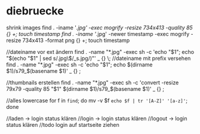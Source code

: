 diebruecke
==========


shrink images
find . -iname '*.jpg' -exec mogrify -resize 734x413 -quality 85 {} +; touch timestamp
find . -iname '*.jpg' -newer timestamp -exec mogrify -resize 734x413 -format png {} +; touch timestamp



//dateiname vor ext ändern
find . -name "*.jpg" -exec sh -c 'echo "$1"; echo "$(echo "$1" | sed s/.jpg\$/_s.jpg/)"' _ {} \;
//dateiname mit prefix versehen
find . -name "*.jpg" -exec sh -c 'echo "$1"; echo $(dirname $1)/s79_$(basename $1)' _ {} \;


//thumbnails erstellen
find . -name "*.jpg" -exec sh -c 'convert -resize 79x79 -quality 85 "$1" $(dirname $1)/s79_$(basename $1)' _ {} \;


//alles lowercase
for f in `find`; do mv -v $f `echo $f | tr '[A-Z]' '[a-z]'`; done

//laden -> login status klären
//login -> login status klären
//logout -> login status klären
//todo login auf startseite ziehen